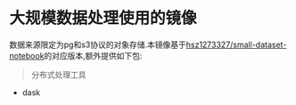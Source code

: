 # 大规模数据处理使用的镜像

数据来源限定为pg和s3协议的对象存储.本镜像基于[hsz1273327/small-dataset-notebook]()的对应版本,额外提供如下包:

> 分布式处理工具

+ dask
